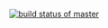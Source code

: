[![build status of master](https://travis-ci.org/konglingwengit/Triangle567.svg?branch=master)](https://travis-ci.org/konglingwengit/Triangle567)
